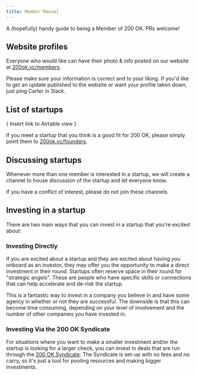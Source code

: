 ```yaml
---
title: Member Manual
---
```


A (hopefully) handy guide to being a Member of 200 OK. PRs welcome!

## Website profiles

Everyone who would like can have their photo & info posted on our website at [200ok.vc/members](/members).

Please make sure your information is correct and to your liking. If you'd like to get an update published to the website or want your profile taken down, just ping Carter in Slack.

## List of startups

{ Insert link to Airtable view }

If you meet a startup that you think is a good fit for 200 OK, please simply point them to [200ok.vc/founders](/founders).

## Discussing startups

Whenever more than one member is interested in a startup, we will create a channel to house discussion of the startup and let everyone know.

<span class="highlight">If you have a conflict of interest, please do not join these channels.</span>

## Investing in a startup

There are two main ways that you can invest in a startup that you're excited about:

### Investing Directly

If you are excited about a startup and they are excited about having you onboard as an investor, they may offer you the opportunity to make a direct investment in their round. Startups often reserve space in their round for "strategic angels". These are people who have specific skills or connections that can help accelerate and de-risk the startup.

This is a fantastic way to invest in a company you believe in and have some agency in whether or not they are successful. The downside is that this can become time consuming, depending on your level of involvement and the number of other companies you have invested in.

### Investing Via the 200 OK Syndicate

For situations where you want to make a smaller investment and/or the startup is looking for a larger check, you can invest in deals that are run through the [200 OK Syndicate](https://angel.co/s/http-200-ok/w7Q2q). The Syndicate is set-up with no fees and no carry, so it's just a tool for pooling resources and making bigger investments.
